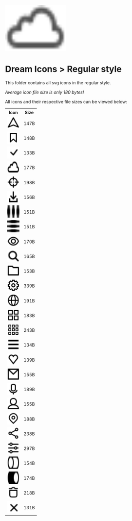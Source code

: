 
<img src="../dream.svg" width=200 height=150/>

# **Dream Icons > Regular style**

This folder contains all svg icons in the regular style.

*Average icon file size is only 180 bytes!*

All icons and their respective file sizes can be viewed below:
<table><tr><th>Icon</th><th>Size</th></tr><tr><td><img width=40 height=40 src="arrow-nav.svg"></td><td>147B</td></tr><tr><td><img width=40 height=40 src="bookmark.svg"></td><td>148B</td></tr><tr><td><img width=40 height=40 src="check-mark.svg"></td><td>133B</td></tr><tr><td><img width=40 height=40 src="cloud.svg"></td><td>177B</td></tr><tr><td><img width=40 height=40 src="crosshair.svg"></td><td>198B</td></tr><tr><td><img width=40 height=40 src="download.svg"></td><td>156B</td></tr><tr><td><img width=40 height=40 src="ellipsis-h.svg"></td><td>151B</td></tr><tr><td><img width=40 height=40 src="ellipsis-v.svg"></td><td>151B</td></tr><tr><td><img width=40 height=40 src="eye.svg"></td><td>170B</td></tr><tr><td><img width=40 height=40 src="eyeglass.svg"></td><td>165B</td></tr><tr><td><img width=40 height=40 src="folder.svg"></td><td>153B</td></tr><tr><td><img width=40 height=40 src="gear.svg"></td><td>339B</td></tr><tr><td><img width=40 height=40 src="globe.svg"></td><td>191B</td></tr><tr><td><img width=40 height=40 src="grid-2x2.svg"></td><td>183B</td></tr><tr><td><img width=40 height=40 src="grid-3x3.svg"></td><td>243B</td></tr><tr><td><img width=40 height=40 src="hamburger.svg"></td><td>134B</td></tr><tr><td><img width=40 height=40 src="heart.svg"></td><td>139B</td></tr><tr><td><img width=40 height=40 src="mail.svg"></td><td>155B</td></tr><tr><td><img width=40 height=40 src="microphone.svg"></td><td>189B</td></tr><tr><td><img width=40 height=40 src="person.svg"></td><td>155B</td></tr><tr><td><img width=40 height=40 src="pin-mark.svg"></td><td>188B</td></tr><tr><td><img width=40 height=40 src="share.svg"></td><td>238B</td></tr><tr><td><img width=40 height=40 src="sliders.svg"></td><td>297B</td></tr><tr><td><img width=40 height=40 src="toggle-off.svg"></td><td>154B</td></tr><tr><td><img width=40 height=40 src="toggle-on.svg"></td><td>174B</td></tr><tr><td><img width=40 height=40 src="trash.svg"></td><td>218B</td></tr><tr><td><img width=40 height=40 src="x-mark.svg"></td><td>131B</td></tr></table>
    